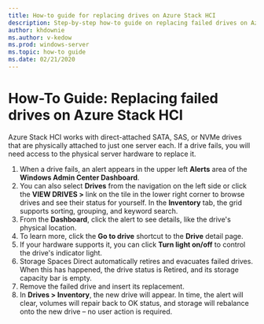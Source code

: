 ```yaml
---
title: How-to guide for replacing drives on Azure Stack HCI
description: Step-by-step how-to guide on replacing failed drives on Azure Stack HCI.
author: khdownie
ms.author: v-kedow
ms.prod: windows-server
ms.topic: how-to guide
ms.date: 02/21/2020
---
```


# How-To Guide: Replacing failed drives on Azure Stack HCI

Azure Stack HCI works with direct-attached SATA, SAS, or NVMe drives that are physically attached to just one server each. If a drive fails, you will need access to the physical server hardware to replace it.

1. When a drive fails, an alert appears in the upper left **Alerts** area of the **Windows Admin Center Dashboard**.
1. You can also select **Drives** from the navigation on the left side or click the **VIEW DRIVES >** link on the tile in the lower right corner to browse drives and see their status for yourself. In the **Inventory** tab, the grid supports sorting, grouping, and keyword search.
1. From the **Dashboard**, click the alert to see details, like the drive's physical location.
1. To learn more, click the **Go to drive** shortcut to the **Drive** detail page.
1. If your hardware supports it, you can click **Turn light on/off** to control the drive's indicator light.
1. Storage Spaces Direct automatically retires and evacuates failed drives. When this has happened, the drive status is Retired, and its storage capacity bar is empty.
1. Remove the failed drive and insert its replacement.
1. In **Drives > Inventory**, the new drive will appear. In time, the alert will clear, volumes will repair back to OK status, and storage will rebalance onto the new drive – no user action is required.